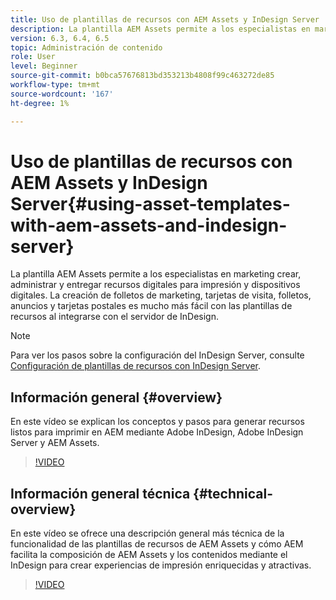 ```yaml
---
title: Uso de plantillas de recursos con AEM Assets y InDesign Server
description: La plantilla AEM Assets permite a los especialistas en marketing crear, administrar y entregar recursos digitales para impresión y dispositivos digitales. La creación de folletos de marketing, tarjetas de visita, folletos, anuncios y tarjetas postales es mucho más fácil con las plantillas de recursos al integrarse con el servidor de InDesign.
version: 6.3, 6.4, 6.5
topic: Administración de contenido
role: User
level: Beginner
source-git-commit: b0bca57676813bd353213b4808f99c463272de85
workflow-type: tm+mt
source-wordcount: '167'
ht-degree: 1%

---
```



# Uso de plantillas de recursos con AEM Assets y InDesign Server{#using-asset-templates-with-aem-assets-and-indesign-server}

La plantilla AEM Assets permite a los especialistas en marketing crear, administrar y entregar recursos digitales para impresión y dispositivos digitales. La creación de folletos de marketing, tarjetas de visita, folletos, anuncios y tarjetas postales es mucho más fácil con las plantillas de recursos al integrarse con el servidor de InDesign.

>[!NOTE]
>
>Para ver los pasos sobre la configuración del InDesign Server, consulte [Configuración de plantillas de recursos con InDesign Server](asset-templates-technical-video-setup.md).

## Información general {#overview}

En este vídeo se explican los conceptos y pasos para generar recursos listos para imprimir en AEM mediante Adobe InDesign, Adobe InDesign Server y AEM Assets.

>[!VIDEO](https://video.tv.adobe.com/v/25170?quality=12&learn=on)

## Información general técnica {#technical-overview}

En este vídeo se ofrece una descripción general más técnica de la funcionalidad de las plantillas de recursos de AEM Assets y cómo AEM facilita la composición de AEM Assets y los contenidos mediante el InDesign para crear experiencias de impresión enriquecidas y atractivas.

>[!VIDEO](https://video.tv.adobe.com/v/17071/?quality=9&learn=on)